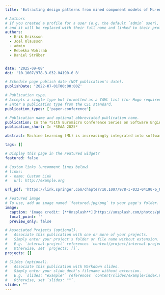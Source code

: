 ```yaml
---
title: 'Extracting design patterns from mined component models of ML-enabled systems'

# Authors
# If you created a profile for a user (e.g. the default `admin` user), write the username (folder name) here
# and it will be replaced with their full name and linked to their profile.
authors:
  - Erik Eriksson
  - Joel Olausson
  - admin
  - Rebekka Wohlrab
  - Daniel Strüber


date: '2025-09-08'
doi: '10.1007/978-3-032-04190-6_8'

# Schedule page publish date (NOT publication's date).
publishDate: '2022-07-01T00:00:00Z'

# Publication type.
# Accepts a single type but formatted as a YAML list (for Hugo requirements).
# Enter a publication type from the CSL standard.
publication_types: ['paper-conference']

# Publication name and optional abbreviated publication name.
publication: In the *51th Euromicro Conference Series on Software Engineering and Advanced Applications '25*
publication_short: In *SEAA 2025*

abstract: Machine Learning (ML) is increasingly integrated into software systems, introducing a set of recurring architectural challenges not commonly addressed in traditional development, such as managing data-driven components, uncertainty, and quality concerns specific to ML. While established software design patterns exist for conventional systems, a coherent set of patterns for ML-enabled architectures is still lacking. Such patterns would help guide recurring decisions and make their trade-offs more transparent to architects. This paper presents 14 design patterns identified from a set of 49 component models of ML-enabled systems, which we compiled through a multivocal literature review covering both academic and grey literature sources. Each pattern captures a recurring architectural decision grounded in real-world practice. To assess their practical relevance and implications, we conducted interviews with 10 experts, focusing on how the identified patterns impact key quality attributes such as maintainability, reliability, explainability, and fairness. The resulting pattern collection supports software architects in reasoning about trade-offs in ML-based system design and provides a foundation for further research on architectural best practices.

tags: []

# Display this page in the Featured widget?
featured: false

# Custom links (uncomment lines below)
# links:
# - name: Custom Link
#   url: http://example.org

url_pdf: 'https://link.springer.com/chapter/10.1007/978-3-032-04190-6_8'

# Featured image
# To use, add an image named `featured.jpg/png` to your page's folder.
image:
  caption: 'Image credit: [**Unsplash**](https://unsplash.com/photos/pLCdAaMFLTE)'
  focal_point: ''
  preview_only: false

# Associated Projects (optional).
#   Associate this publication with one or more of your projects.
#   Simply enter your project's folder or file name without extension.
#   E.g. `internal-project` references `content/project/internal-project/index.md`.
#   Otherwise, set `projects: []`.
projects: []

# Slides (optional).
#   Associate this publication with Markdown slides.
#   Simply enter your slide deck's filename without extension.
#   E.g. `slides: "example"` references `content/slides/example/index.md`.
#   Otherwise, set `slides: ""`.
slides: ""
---
```

